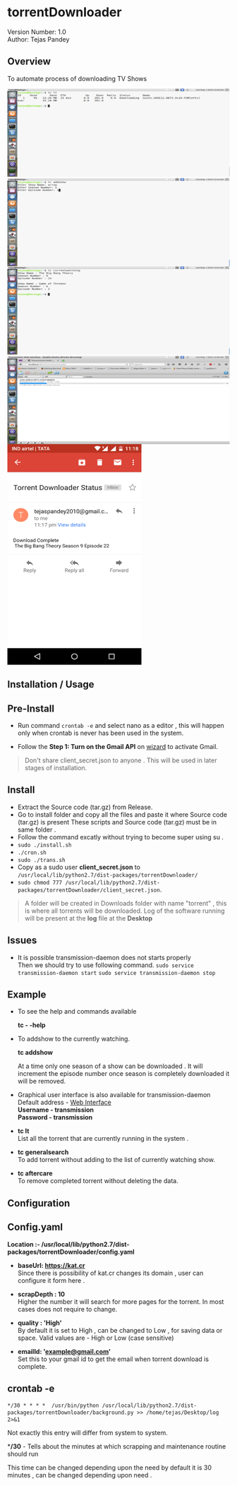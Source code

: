 torrentDownloader
===============================

Version Number: 1.0  
Author: Tejas Pandey

Overview
-------------

To automate process of downloading TV Shows
<p>
<img src="screenshot/terminal.png" alt="List Torrent" width="600" height="200" />
<img src="screenshot/addshow.png" alt="Adding Show" width="600" height="200"align="right"> 
<img src="screenshot/current_watching.png"width="600" height="200"alt="Current Watching" > 
<img src="screenshot/web.png" alt="Browser View" width="600" height="200"   align="right"> 
<img src="screenshot/gmail.png" alt="Gmail Message"   width="304" height="500" > 
</p>

Installation / Usage
---------------------------

Pre-Install
--------------

 - Run command `crontab -e` and select nano as a editor , this will happen only when crontab is never has been used 
  in the system.
  
 - Follow the **Step 1: Turn on the Gmail API** on [wizard](https://developers.google.com/gmail/api/quickstart/python) to activate Gmail.
 
 

> Don't share client_secret.json to anyone . This will be used in later stages of installation.

 
 
Install
-----------
 - Extract the Source code (tar.gz) from Release.
 - Go to install folder and copy all the files and paste it where Source code (tar.gz)  is present   These scripts and Source code (tar.gz) must be in same folder .
 - Follow the command excatly without trying to become super using su    .
 - `sudo ./install.sh` 
 - `./cron.sh`   
 - `sudo ./trans.sh`
 - Copy as a  sudo  user **client_secret.json** to `/usr/local/lib/python2.7/dist-packages/torrentDownloader/ `
 - `sudo chmod 777 /usr/local/lib/python2.7/dist-packages/torrentDownloader/client_secret.json`.

> A folder will be created in Downloads folder with name "torrent" ,
> this is where  all torrents will be downloaded.
> Log of the software running will be present at the **log** file at the **Desktop** 

Issues
------------

 - It is possible transmission-daemon does not starts properly   
  Then we should try to use following command. 
  `sudo service transmission-daemon start`
     `sudo service transmission-daemon stop`

Example
------------

 - To see the help and commands available   

     **tc - -help**

 - To addshow to the currently watching.
 
     **tc addshow** 
        
     At a time only one season of a show can be downloaded . It will     increment   the episode number once season is completely downloaded it will be removed. 
  
 - Graphical user interface is also available for transmission-daemon   
  Default address - [Web Interface](http://127.0.0.1:9091/)   
  **Username - transmission**   
  **Password - transmission**
  

 - **tc lt**   
   List all the torrent that are currently running in the system .
   

 - **tc generalsearch**  
     To add torrent without adding to the list of currently watching   show.   

 - **tc aftercare**  
     To remove completed torrent without deleting the data.   

  
Configuration
----------------

Config.yaml
-----------------
**Location :- /usr/local/lib/python2.7/dist-packages/torrentDownloader/config.yaml**   

 - **baseUrl: https://kat.cr**  
   Since there is possibility of kat.cr changes its domain , user can configure it form here . 
   
 - **scrapDepth : 10**  
 Higher the number it will search for more pages for the torrent. In most cases does not require to change.
 
 - **quality : 'High'**  
  By default it is set to High , can be changed to Low , for saving data or space. Valid values are - High or Low (case sensitive)
  
 - **emailId: 'example@gmail.com'**  
  Set this to your gmail id to get the email when torrent download is complete.

crontab -e 
-----------

    */30 * * * *  /usr/bin/python /usr/local/lib/python2.7/dist-packages/torrentDownloader/background.py >> /home/tejas/Desktop/log   2>&1

  
Not exactly this entry will differ from system to system.   
  
***/30** - Tells about the minutes at which scrapping and maintenance routine should run   
  
This time can be changed depending upon the need by default it is 30 minutes , can be changed depending upon need  .

